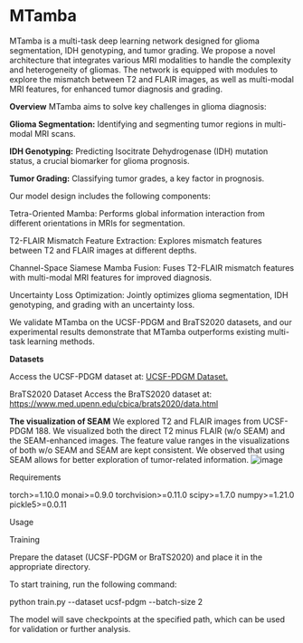 # MTamba

MTamba is a multi-task deep learning network designed for glioma segmentation, IDH genotyping, and tumor grading. We propose a novel architecture that integrates various MRI modalities to handle the complexity and heterogeneity of gliomas. The network is equipped with modules to explore the mismatch between T2 and FLAIR images, as well as multi-modal MRI features, for enhanced tumor diagnosis and grading.

**Overview**
MTamba aims to solve key challenges in glioma diagnosis:

**Glioma Segmentation:** Identifying and segmenting tumor regions in multi-modal MRI scans.

**IDH Genotyping:** Predicting Isocitrate Dehydrogenase (IDH) mutation status, a crucial biomarker for glioma prognosis.

**Tumor Grading:** Classifying tumor grades, a key factor in prognosis.

Our model design includes the following components:

Tetra-Oriented Mamba: Performs global information interaction from different orientations in MRIs for segmentation.

T2-FLAIR Mismatch Feature Extraction: Explores mismatch features between T2 and FLAIR images at different depths.

Channel-Space Siamese Mamba Fusion: Fuses T2-FLAIR mismatch features with multi-modal MRI features for improved diagnosis.

Uncertainty Loss Optimization: Jointly optimizes glioma segmentation, IDH genotyping, and grading with an uncertainty loss.

We validate MTamba on the UCSF-PDGM and BraTS2020 datasets, and our experimental results demonstrate that MTamba outperforms existing multi-task learning methods.

**Datasets**

Access the UCSF-PDGM dataset at: [UCSF-PDGM Dataset.](https://www.cancerimagingarchive.net/collection/ucsf-pdgm/.)

BraTS2020 Dataset
Access the BraTS2020 dataset at: https://www.med.upenn.edu/cbica/brats2020/data.html 

**The visualization of SEAM**
We explored T2 and FLAIR images from UCSF-PDGM 188. We visualized both the direct T2 minus FLAIR (w/o SEAM) and the SEAM-enhanced images. The feature value ranges in the visualizations of both w/o SEAM and SEAM are kept consistent. We observed that using SEAM allows for better exploration of tumor-related information.
![image](https://github.com/user-attachments/assets/ec6025ea-e285-49ad-aac6-373e89f13063)


Requirements

torch>=1.10.0
monai>=0.9.0
torchvision>=0.11.0
scipy>=1.7.0
numpy>=1.21.0
pickle5>=0.0.11


Usage

Training

Prepare the dataset (UCSF-PDGM or BraTS2020) and place it in the appropriate directory.

To start training, run the following command:

python train.py --dataset ucsf-pdgm --batch-size 2

The model will save checkpoints at the specified path, which can be used for validation or further analysis.


